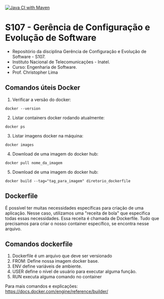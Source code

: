[![Java CI with Maven](https://github.com/chrislima-inatel/S107/actions/workflows/maven.yml/badge.svg)](https://github.com/chrislima-inatel/S107/actions/workflows/maven.yml)

# S107 - Gerência de Configuração e Evolução de Software
- Repositório da disciplina Gerência de Configuração e Evolução de Software - S107. 
- Instituto Nacional de Telecomunicações - Inatel. 
- Curso: Engenharia de Software.
- Prof. Christopher Lima



## Comandos úteis Docker

1. Verificar a versão do docker:

```
docker --version
```

2. Listar containers docker rodando atualmente:

```
docker ps
```

3. Listar imagens docker na máquina:

```
docker images
```

4. Download de uma imagem do docker hub:

```
docker pull nome_da_imagem
```

5. Download de uma imagem do docker hub:

```
docker build --tag="tag_para_imagem" diretorio_dockerfile
```

## Dockerfile

É possível ter muitas necessidades específicas para criação de uma aplicação. Nesse caso, utilizamos uma "receita de bola" que especifica todas essas necessidades.
Essa receita é chamada de Dockerfile. Tudo que precisamos para criar o nosso container específico, se encontra nesse arquivo.

## Comandos dockerfile

1. Dockerfile é um arquivo que deve ser versionado
2. FROM: Define nossa imagem docker base.
3. ENV define variáveis de ambiente.
4. USER define o nível de usuário para executar alguma função.
5. RUN executa alguma comando no container

Para mais comandos e explicações: https://docs.docker.com/engine/reference/builder/

